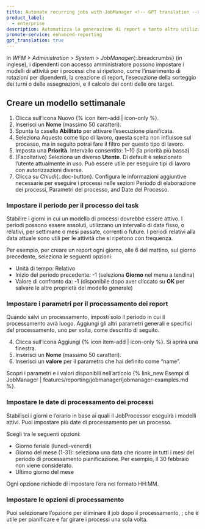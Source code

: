```yaml
---
title: Automate recurring jobs with JobManager <!-- GPT translation -->
product_label:
  - enterprise
description: Automatizza la generazione di report e tanto altro utilizzando il JobManager. <!-- GPT translation -->
promote-service: enhanced-reporting
gpt_translation: true
---
```


In _WFM > Administration > System > JobManager_{:.breadcrumbs} (in inglese), i dipendenti con accesso amministratore possono impostare i modelli di attività per i processi che si ripetono, come l’inserimento di rotazioni per dipendenti, la creazione di report, l’esecuzione della sorteggio dei turni o delle assegnazioni, e il calcolo dei conti delle ore target. <!-- GPT translation -->

 <!-- che possono essere eseguiti con i privilegi di altri utenti. --> <!-- GPT translation -->

<!-- The JobProcessor runs activated templates at the specified time. --> <!-- GPT translation -->

## Creare un modello settimanale <!-- TM 61 -->

1. Clicca sull’icona Nuovo {% icon item-add | icon-only %}. <!-- GPT translation -->
2. Inserisci un **Nome** (massimo 50 caratteri). <!-- TM 71 -->
3. Spunta la casella **Abilitato** per attivare l’esecuzione pianificata. <!-- GPT translation -->
4. Seleziona Aquesto come tipo di lavoro, questa scelta non influisce sul processo, ma in seguito potrai fare il filtro per questo tipo di lavoro. <!-- GPT translation -->
5. Imposta una **Priorità**. Intervallo consentito: 1–10 (la priorità più bassa) <!-- GPT translation -->
6. (Facoltativo) Seleziona un diverso **Utente**. Di default è selezionato l’utente attualmente in uso. Può essere utile per eseguire tipi di lavoro con autorizzazioni diverse. <!-- GPT translation -->
6. Clicca su _Chiudi_{:.doc-button}. <!-- TM 69 -->
   Configura le informazioni aggiuntive necessarie per eseguire i processi nelle sezioni Periodo di elaborazione dei processi, Parametri del processo, and Date del Processo. <!-- GPT translation -->

<!-- To edit existing templates, click an item in the list. --> <!-- GPT translation -->
<!-- I template esistenti con i parametri configurati possono essere modificati tramite _JobManager_{:.menu-item}&nbsp; in qualsiasi momento. --> <!-- GPT translation -->

<!-- outdated for cloud --> <!-- GPT translation -->
<!-- {{ 1 | image: "Configurazione attività", '50%' }} --> <!-- GPT translation -->

### Impostare il periodo per il processo dei task <!-- GPT translation -->

Stabilire i giorni in cui un modello di processi dovrebbe essere attivo. I periodi possono essere assoluti, utilizzano un intervallo di date fisso, o relativi, per settimane o mesi passate, correnti o future. I periodi relativi alla data attuale sono utili per le attività che si ripetono con frequenza. <!-- GPT translation -->

Per esempio, per creare un report ogni giorno, alle 6 del mattino, sul giorno precedente, seleziona le seguenti opzioni: <!-- GPT translation -->

- Unità di tempo: Relativo <!-- GPT translation -->
- Inizio del periodo precedente: -1 (seleziona **Giorno** nel menu a tendina) <!-- GPT translation -->
- Valore di confronto da: -1 (disponibile dopo aver cliccato su **OK** per salvare le altre proprietà del modello generale) <!-- GPT translation -->

### Impostare i parametri per il processamento dei report <!-- GPT translation -->

Quando salvi un processamento, imposti solo il periodo in cui il processamento avrà luogo. Aggiungi gli altri parametri generali e specifici del processamento, uno per volta, come descritto di seguito. <!-- GPT translation -->

4. Clicca sull’icona Aggiungi {% icon item-add | icon-only %}. <!-- TM 86 -->
   Si aprirà una finestra. <!-- TM 100 -->
2. Inserisci un **Nome** (massimo 50 caratteri). <!-- TM 66 -->
3. Inserisci un **valore** per il parametro che hai definito come “name”. <!-- GPT translation -->

Scopri i parametri e i valori disponibili nell’articolo {% link_new Esempi di JobManager | features/reporting/jobmanager/jobmanager-examples.md %}. <!-- GPT translation -->

### Impostare le date di processamento dei processi <!-- GPT translation -->

Stabilisci i giorni e l’orario in base ai quali il JobProcessor eseguirà i modelli attivi. Puoi impostare più date di processamento per un processo. <!-- GPT translation -->

Scegli tra le seguenti opzioni: <!-- GPT translation -->

- Giorno feriale (lunedì-venerdì) <!-- GPT translation -->
- Giorno del mese (1-31): seleziona una data che ricorre in tutti i mesi del periodo di processamento pianificazione. Per esempio, il 30 febbraio non viene considerato. <!-- GPT translation -->
- Ultimo giorno del mese <!-- GPT translation -->

Ogni opzione richiede di impostare l’ora nel formato HH:MM. <!-- GPT translation -->

### Impostare le opzioni di processamento <!-- GPT translation -->

Puoi selezionare l’opzione per eliminare il job dopo il processamento, ; che è utile per pianificare e far girare i processi una sola volta. <!-- more functionality in on-premise --> <!-- GPT translation -->
